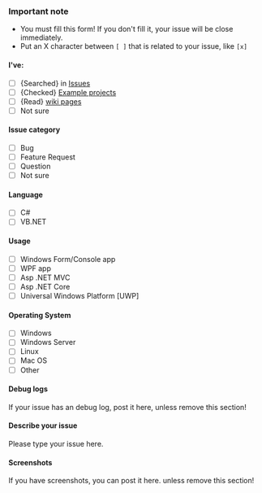 ﻿### Important note
- You must fill this form! If you don't fill it, your issue will be close immediately.
- Put an X character between `[ ]` that is related to your issue, like `[x]`

#### I've:
 - [ ] {Searched} in [Issues](https://github.com/ramtinak/InstagramApiSharp/search?type=Issues) 
 - [ ] {Checked} [Example projects](https://github.com/ramtinak/InstagramApiSharp/tree/master/samples)
 - [ ] {Read} [wiki pages](https://github.com/mgp25/Instagram-API/wiki)
 - [ ] Not sure

#### Issue category
 - [ ] Bug
 - [ ] Feature Request
 - [ ] Question
 - [ ] Not sure

#### Language
- [ ] C#
- [ ] VB.NET

#### Usage
- [ ] Windows Form/Console app
- [ ] WPF app
- [ ] Asp .NET MVC
- [ ] Asp .NET Core
- [ ] Universal Windows Platform [UWP]

#### Operating System
- [ ] Windows
- [ ] Windows Server
- [ ] Linux
- [ ] Mac OS
- [ ] Other

#### Debug logs
If your issue has an debug log, post it here, unless remove this section!

#### Describe your issue
Please type your issue here.


#### Screenshots
If you have screenshots, you can post it here. unless remove this section!

